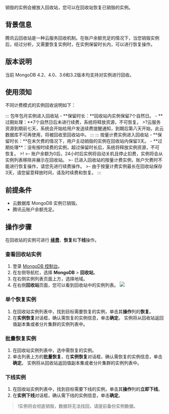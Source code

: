 销毁的实例会被放入回收站，您可以在回收站恢复已销毁的实例。

## 背景信息
腾讯云回收站是一种云服务回收机制。在账户余额充足的情况下，当您销毁实例后，经过分析，又需要恢复实例时，在实例保留时长内，可以进行恢复操作。

## 版本说明
当前 MongoDB 4.2、4.0、3.6和3.2版本均支持对实例进行回收。

## 使用须知
不同计费模式的实例回收说明如下：

<dx-tabs>
::: 包年包月实例进入回收站
- **保留时长：**回收站内实例保留7个自然日。
- **过期处理：**7个自然日后未进行续费，系统将释放资源，不可恢复。
>?云服务资源到期前七天，系统会开始给用户发送续费提醒通知，到期后第八天开始，此云数据库不可再使用，将被回收至回收站中。
:::
::: 按量计费实例进入回收站
- **保留时长：**在未欠费的情况下，用户主动销毁的实例在回收站内保留3天。
- **过期处理**：没有按时续费的实例，超过保留时长后，系统将释放实例资源，不可恢复。
>! 
>- 账户余额为0后，24小时后实例将自动关机且停止扣费，实例将会从实例列表移除并展示在回收站。
>- 已进入回收站的按量计费实例，账户欠费时不能进行恢复操作，请您先进行续费操作。
>- 由于按量计费实例最长在回收站保存3天，请您留意释放时间，请及时续费和恢复。
:::
</dx-tabs>

## 前提条件
- 云数据库 MongoDB 实例已销毁。
- 腾讯云账户余额充足。

## 操作步骤
在回收站的实例可进行 [**续费**](https://cloud.tencent.com/document/product/240/3552)、**恢复**和**下线**操作。

### 查看回收站实例
1. 登录 [MongoDB 控制台](https://console.cloud.tencent.com/mongodb)。
2. 在左侧导航栏，选择 **MongoDB** > **回收站**。
3. 在右侧实例列表页面上方，选择地域。
4. 在右侧**回收站**页面，您可以看到回收站中的实例列表。
![](https://qcloudimg.tencent-cloud.cn/raw/80f5861987754ec66a4e7eb2ceaf8e8f.png)

### 单个恢复实例
1. 在回收站实例列表中，找到目标需要恢复的实例，单击其**操作**列的**恢复**。
2. 在**实例恢复**对话框，确认需恢复的实例信息，单击**确定**。
实例将从回收站返回值副本集或者分片集群的实例列表中。

### 批量恢复实例
1. 在回收站实例列表中，选中需恢复的实例。
2. 单击列表上方的**批量恢复**，在**实例恢复**对话框，确认需恢复的实例信息，单击**确定**。
实例将从回收站返回值副本集或者分片集群的实例列表中。

### 下线实例
1. 在回收站实例列表中，找到目标需要下线的实例，单击其**操作**列的**立即下线**。
2. 在**实例下线**对话框，确认需下线的实例信息，单击**确定**。
> !实例将会彻底销毁，数据将无法找回，请提前备份实例数据。

